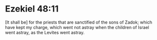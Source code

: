 # Ezekiel 48:11

[It shall be] for the priests that are sanctified of the sons of Zadok; which have kept my charge, which went not astray when the children of Israel went astray, as the Levites went astray.